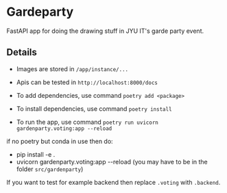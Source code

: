 # Gardeparty

FastAPI app for doing the drawing stuff in JYU IT's garde party event.

## Details

- Images are stored in `/app/instance/...`
- Apis can be tested in `http://localhost:8000/docs`

- To add dependencies, use command `poetry add <package>`
- To install dependencies, use command `poetry install`
- To run the app, use command `poetry run uvicorn gardenparty.voting:app --reload` 

if no poetry but conda in use then do:
- pip install -e .
- uvicorn gardenparty.voting:app --reload (you may have to be in the folder `src/gardenparty`) 

If you want to test for example backend then replace `.voting` with `.backend`.


